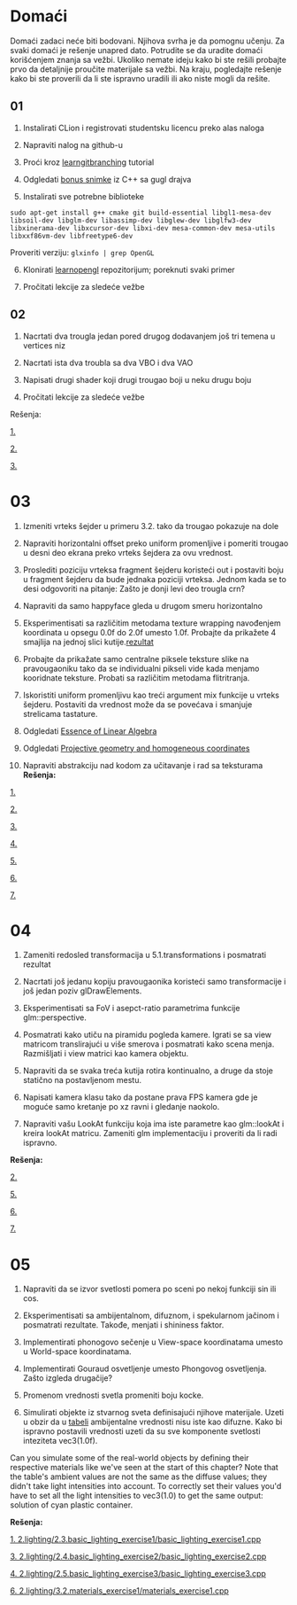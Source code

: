 # Domaći
Domaći zadaci neće biti bodovani. Njihova svrha je da pomognu učenju.
Za svaki domaći je rešenje unapred dato. Potrudite se da uradite domaći korišćenjem znanja
sa vežbi. Ukoliko nemate ideju kako bi ste rešili probajte prvo da detaljnije proučite materijale sa vežbi.
Na kraju, pogledajte rešenje kako bi ste proverili da li ste ispravno uradili ili ako niste mogli da rešite.


## 01
1. Instalirati CLion i registrovati studentsku licencu preko alas naloga

2. Napraviti nalog na github-u

3. Proći kroz [learngitbranching](https://learngitbranching.js.org/) tutorial

4. Odgledati [bonus snimke](https://drive.google.com/drive/folders/16MAKMbOuB-zwJ0HsdGiGIguVGISqePUF?usp=sharing) iz C++ sa gugl drajva

5. Instalirati sve potrebne biblioteke

`sudo apt-get install g++ cmake git build-essential libgl1-mesa-dev libsoil-dev libglm-dev libassimp-dev libglew-dev libglfw3-dev libxinerama-dev libxcursor-dev libxi-dev mesa-common-dev mesa-utils libxxf86vm-dev libfreetype6-dev`
    
 Proveriti verziju: `glxinfo | grep OpenGL`
    
6. Klonirati [learnopengl](https://github.com/matf-racunarska-grafika/LearnOpenGL) repozitorijum; poreknuti svaki primer

7. Pročitati lekcije za sledeće vežbe

## 02
1. Nacrtati dva trougla jedan pored drugog dodavanjem još tri temena u vertices niz

2. Nacrtati ista dva troubla sa dva VBO i dva VAO

3. Napisati drugi shader koji drugi trougao boji u neku drugu boju

4. Pročitati lekcije za sledeće vežbe

Rešenja:

[1.](https://github.com/matf-racunarska-grafika/LearnOpenGL/tree/master/src/1.getting_started/2.3.hello_triangle_exercise1)

[2.](https://github.com/matf-racunarska-grafika/LearnOpenGL/tree/master/src/1.getting_started/2.4.hello_triangle_exercise2/)

[3.](https://github.com/matf-racunarska-grafika/LearnOpenGL/tree/master/src/1.getting_started/2.5.hello_triangle_exercise3/)

# 03

1. Izmeniti vrteks šejder u primeru 3.2. tako da trougao pokazuje na dole

2. Napraviti horizontalni offset preko uniform promenljive i pomeriti trougao u desni deo ekrana preko vrteks šejdera
za ovu vrednost.

3. Proslediti poziciju vrteksa fragment šejderu koristeći out i postaviti boju
u fragment šejderu da bude jednaka poziciji vrteksa. Jednom kada se to desi
odgovoriti na pitanje: Zašto je donji levi deo trougla crn?

4. Napraviti da samo happyface gleda u drugom smeru horizontalno

5. Eksperimentisati sa različitim metodama texture wrapping navođenjem koordinata u opsegu 0.0f do 2.0f umesto 1.0f. Probajte da prikažete
4 smajlija na jednoj slici kutije.[rezultat](https://learnopengl.com/img/getting-started/textures_exercise2.png)

6. Probajte da prikažate samo centralne piksele teksture slike na pravougaoniku tako da se individualni pikseli vide kada menjamo kooridnate
teksture. Probati sa različitim metodama flitritranja.

7. Iskoristiti uniform promenljivu kao treći argument mix funkcije u vrteks šejderu. Postaviti da vrednost može da se povećava i smanjuje strelicama
tastature.

8. Odgledati [Essence of Linear Algebra](https://www.youtube.com/watch?v=fNk_zzaMoSs&list=PLZHQObOWTQDPD3MizzM2xVFitgF8hE_ab&ab_channel=3Blue1Brown)

9. Odgledati [Projective geometry and homogeneous coordinates](https://www.youtube.com/watch?v=q3turHmOWq4)

10. Napraviti abstrakciju nad kodom za učitavanje i rad sa teksturama 
**Rešenja:**

[1.](https://github.com/matf-racunarska-grafika/LearnOpenGL/tree/master/src/1.getting_started/3.4.shaders_exercies1/shaders_exercies1.cpp)

[2.](https://github.com/matf-racunarska-grafika/LearnOpenGL/tree/master/src/1.getting_started/3.5.shaders_exercies2/shaders_exercies2.cpp)

[3.](https://github.com/matf-racunarska-grafika/LearnOpenGL/tree/master/src/1.getting_started/3.6.shaders_exercies3/shaders_exercies3.cpp)

[4.](https://github.com/matf-racunarska-grafika/LearnOpenGL/tree/master/src/1.getting_started/4.3.textures_exercise1)

[5.](https://github.com/matf-racunarska-grafika/LearnOpenGL/tree/master/src/1.getting_started/4.3.textures_exercise2)

[6.](https://github.com/matf-racunarska-grafika/LearnOpenGL/tree/master/src/1.getting_started/4.3.textures_exercise3)

[7.](https://github.com/matf-racunarska-grafika/LearnOpenGL/tree/master/src/1.getting_started/4.3.textures_exercise4)

# 04

1. Zameniti redosled transformacija u 5.1.transformations i posmatrati rezultat

2. Nacrtati još jedanu kopiju pravougaonika koristeći samo transformacije i još jedan poziv glDrawElements.

3. Eksperimentisati sa FoV i asepct-ratio parametrima funkcije glm::perspective. 

4. Posmatrati kako utiču na piramidu pogleda kamere. Igrati se sa view matricom translirajući u više smerova i posmatrati kako scena menja. Razmišljati i view matrici kao kamera objektu.

5. Napraviti da se svaka treća kutija rotira kontinualno, a druge da stoje statično na postavljenom mestu.

6. Napisati kamera klasu tako da postane prava FPS kamera gde je moguće samo kretanje po xz ravni i gledanje naokolo.

7. Napraviti vašu LookAt funkciju koja ima iste parametre kao glm::lookAt i kreira lookAt matricu. Zameniti glm implementaciju i proveriti da li radi ispravno.

**Rešenja:**

[2.](https://github.com/matf-racunarska-grafika/LearnOpenGL/tree/master/src/1.getting_started/5.2.transformations_exercise1)

[5.](https://github.com/matf-racunarska-grafika/LearnOpenGL/tree/master/src/1.getting_started/6.4.coordinate_systems_exercise3)

[6.](https://github.com/matf-racunarska-grafika/LearnOpenGL/tree/master/src/1.getting_started/7.5.camera_exercise1)

[7.](https://github.com/matf-racunarska-grafika/LearnOpenGL/tree/master/src/1.getting_started/7.6.camera_exercise2)

# 05

1. Napraviti da se izvor svetlosti pomera po sceni po nekoj funkciji sin ili cos.

2. Eksperimentisati sa ambijentalnom, difuznom, i spekularnom jačinom i posmatrati rezultate. Takođe, menjati i shininess faktor.

3. Implementirati phonogovo sečenje u View-space koordinatama umesto u World-space koordinatama.

4. Implementirati Gouraud osvetljenje umesto Phongovog osvetljenja. Zašto izgleda drugačije?

5. Promenom vrednosti svetla promeniti boju kocke.

6. Simulirati objekte iz stvarnog sveta definisajući njihove materijale. Uzeti u obzir da u [tabeli](http://devernay.free.fr/cours/opengl/materials.html) 
ambijentalne vrednosti nisu iste kao difuzne. Kako bi ispravno postavili vrednosti uzeti da su sve komponente svetlosti inteziteta vec3(1.0f).

Can you simulate some of the real-world objects by defining their respective materials like we've seen at the start of this chapter? Note that the table's ambient values are not the same as the diffuse values; they didn't take light intensities into account. To correctly set their values you'd have to set all the light intensities to vec3(1.0) to get the same output: solution of cyan plastic container.

**Rešenja:**

[1. 2.lighting/2.3.basic_lighting_exercise1/basic_lighting_exercise1.cpp](https://github.com/matf-racunarska-grafika/LearnOpenGL/tree/master/src/2.lighting/2.3.basic_lighting_exercise1/basic_lighting_exercise1.cpp)

[3. 2.lighting/2.4.basic_lighting_exercise2/basic_lighting_exercise2.cpp](https://github.com/matf-racunarska-grafika/LearnOpenGL/tree/master/src/2.lighting/2.4.basic_lighting_exercise2/basic_lighting_exercise2.cpp)

[4. 2.lighting/2.5.basic_lighting_exercise3/basic_lighting_exercise3.cpp](https://github.com/matf-racunarska-grafika/LearnOpenGL/tree/master/src/2.lighting/2.5.basic_lighting_exercise3/basic_lighting_exercise3.cpp)

[6. 2.lighting/3.2.materials_exercise1/materials_exercise1.cpp](2.lighting/3.2.materials_exercise1/materials_exercise1.cpp)


